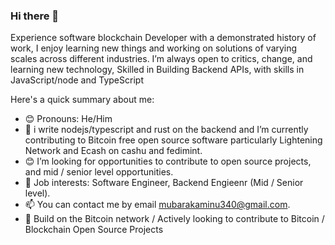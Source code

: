 ### Hi there 👋

<!--
**mubarak23/mubarak23** is a ✨ _special_ ✨ repository because its `README.md` (this file) appears on your GitHub profile.
!-->

Experience software blockchain Developer with a demonstrated history of work, I enjoy learning new things and working on solutions of varying scales across different industries. I’m always open to critics, change, and learning new technology, Skilled in Building Backend APIs, with skills in JavaScript/node and TypeScript

Here's a quick summary about me:

- 😊 Pronouns: He/Him
- 🌱 i write nodejs/typescript and rust on the backend and I’m currently contributing to Bitcoin free open source software particularly Lightening Network and Ecash on cashu and fedimint.
- 😊 I’m looking for opportunities to contribute to open source projects, and mid / senior level opportunities.
- 💼 Job interests: Software Engineer, Backend Engieenr (Mid / Senior level).
- 📫 You can contact me by email mubarakaminu340@gmail.com.
- 💼 Build on the Bitcoin network / Actively looking to contribute to Bitcoin / Blockchain Open Source Projects


